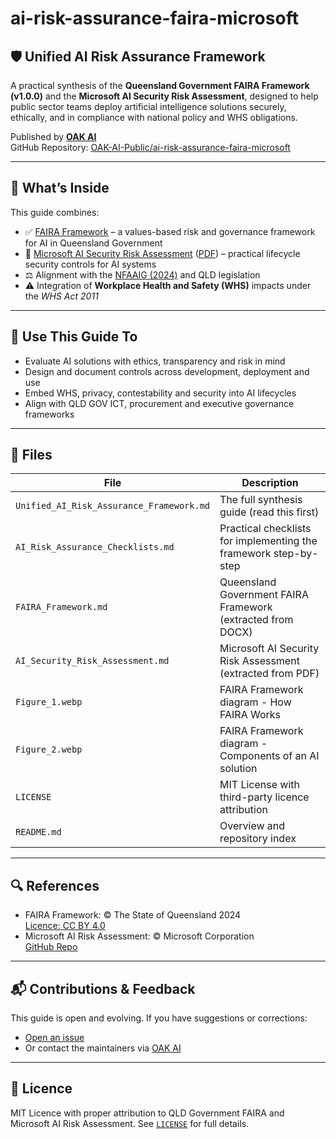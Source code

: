 # ai-risk-assurance-faira-microsoft

## 🛡️ Unified AI Risk Assurance Framework

A practical synthesis of the **Queensland Government FAIRA Framework (v1.0.0)** and the **Microsoft AI Security Risk Assessment**, designed to help public sector teams deploy artificial intelligence solutions securely, ethically, and in compliance with national policy and WHS obligations.

Published by **[OAK AI](https://github.com/OAK-AI-Public)**  
GitHub Repository: [OAK-AI-Public/ai-risk-assurance-faira-microsoft](https://github.com/OAK-AI-Public/ai-risk-assurance-faira-microsoft)

---

## 📘 What’s Inside

This guide combines:

- ✅ [FAIRA Framework](https://www.forgov.qld.gov.au/information-technology/queensland-government-enterprise-architecture-qgea/qgea-directions-and-guidance/qgea-policies-standards-and-guidelines/faira-framework) – a values-based risk and governance framework for AI in Queensland Government
- 🔐 [Microsoft AI Security Risk Assessment](https://learn.microsoft.com/en-us/security/ai-red-team/ai-risk-assessment) ([PDF](https://github.com/MicrosoftDocs/security/blob/main/Downloads/AI_Risk_Assessment_v4.1.4.pdf)) – practical lifecycle security controls for AI systems
- ⚖️ Alignment with the [NFAAIG (2024)](https://www.dta.gov.au/help-and-advice/emerging-technologies/artificial-intelligence-ai/assurance-framework) and QLD legislation
- ⚠️ Integration of **Workplace Health and Safety (WHS)** impacts under the _WHS Act 2011_

---

## 🧭 Use This Guide To

- Evaluate AI solutions with ethics, transparency and risk in mind
- Design and document controls across development, deployment and use
- Embed WHS, privacy, contestability and security into AI lifecycles
- Align with QLD GOV ICT, procurement and executive governance frameworks

---

## 📂 Files

| File                                     | Description                                                      |
| ---------------------------------------- | ---------------------------------------------------------------- |
| `Unified_AI_Risk_Assurance_Framework.md` | The full synthesis guide (read this first)                       |
| `AI_Risk_Assurance_Checklists.md`        | Practical checklists for implementing the framework step-by-step |
| `FAIRA_Framework.md`                     | Queensland Government FAIRA Framework (extracted from DOCX)      |
| `AI_Security_Risk_Assessment.md`         | Microsoft AI Security Risk Assessment (extracted from PDF)       |
| `Figure_1.webp`                          | FAIRA Framework diagram - How FAIRA Works                        |
| `Figure_2.webp`                          | FAIRA Framework diagram - Components of an AI solution           |
| `LICENSE`                                | MIT License with third-party licence attribution                 |
| `README.md`                              | Overview and repository index                                    |

---

## 🔍 References

- FAIRA Framework: © The State of Queensland 2024  
  [Licence: CC BY 4.0](http://creativecommons.org/licenses/by/4.0/)
- Microsoft AI Risk Assessment: © Microsoft Corporation  
  [GitHub Repo](https://github.com/MicrosoftDocs/security)

---

## 📬 Contributions & Feedback

This guide is open and evolving. If you have suggestions or corrections:

- [Open an issue](https://github.com/OAK-AI-Public/ai-risk-assurance-faira-microsoft/issues)
- Or contact the maintainers via [OAK AI](https://github.com/OAK-AI-Public)

---

## 📄 Licence

MIT Licence with proper attribution to QLD Government FAIRA and Microsoft AI Risk Assessment. See [`LICENSE`](./LICENSE) for full details.

